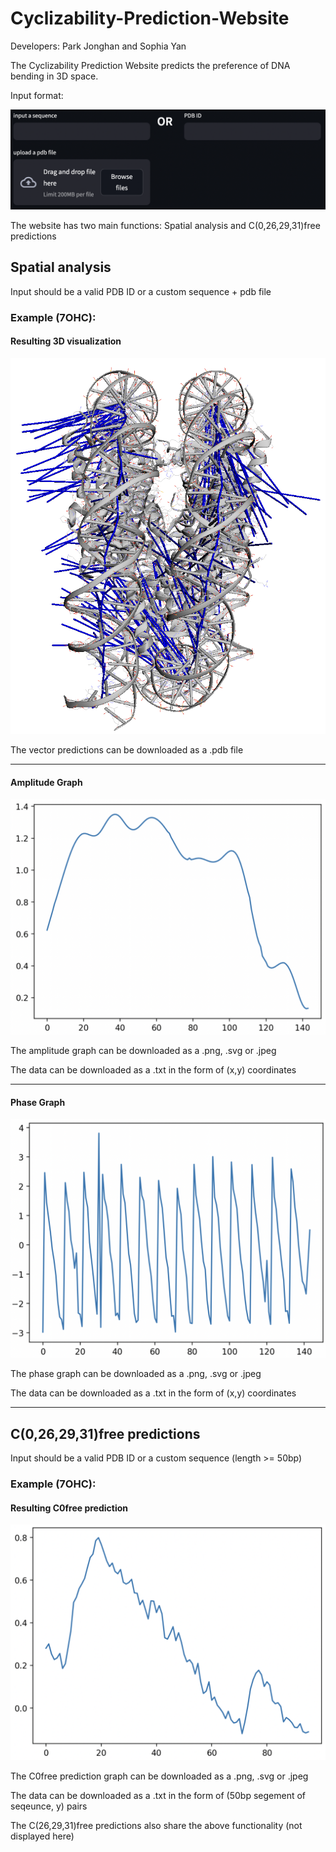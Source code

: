 # Cyclizability-Prediction-Website

Developers: Park Jonghan and Sophia Yan

The Cyclizability Prediction Website predicts the preference of DNA bending in 3D space.

Input format:

![alt text](https://github.com/codergirl1106/Cyclizability-Prediction-Website/blob/main/input.png?raw=true)

The website has two main functions: Spatial analysis and C(0,26,29,31)free predictions

## Spatial analysis

Input should be a valid PDB ID or a custom sequence + pdb file

### Example (7OHC):

#### Resulting 3D visualization

![alt text](https://github.com/codergirl1106/Cyclizability-Prediction-Website/blob/main/7ohc.png?raw=true)

The vector predictions can be downloaded as a .pdb file

---

#### Amplitude Graph

![alt text](https://github.com/codergirl1106/Cyclizability-Prediction-Website/blob/main/amplitude.png?raw=true)

The amplitude graph can be downloaded as a .png, .svg or .jpeg

The data can be downloaded as a .txt in the form of (x,y) coordinates

---

#### Phase Graph

![alt text](https://github.com/codergirl1106/Cyclizability-Prediction-Website/blob/main/phase.png?raw=true)

The phase graph can be downloaded as a .png, .svg or .jpeg

The data can be downloaded as a .txt in the form of (x,y) coordinates

---

## C(0,26,29,31)free predictions

Input should be a valid PDB ID or a custom sequence (length >= 50bp)

### Example (7OHC):

#### Resulting C0free prediction

![alt text](https://github.com/codergirl1106/Cyclizability-Prediction-Website/blob/main/c0free_prediction.png?raw=true)

The C0free prediction graph can be downloaded as a .png, .svg or .jpeg

The data can be downloaded as a .txt in the form of (50bp segement of seqeunce, y) pairs

The C(26,29,31)free predictions also share the above functionality (not displayed here)
